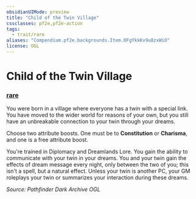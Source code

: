 ```yaml
---
obsidianUIMode: preview
title: "Child of the Twin Village"
cssclasses: pf2e,pf2e-action
tags:
  - trait/rare
aliases: "Compendium.pf2e.backgrounds.Item.0FgYkkKv9u8zxWiO"
license: OGL
---
```

# Child of the Twin Village

### [rare](rare "Rare Rarity Trait")






You were born in a village where everyone has a twin with a special link. You have moved to the wider world for reasons of your own, but you still have an unbreakable connection to your twin through your dreams.

Choose two attribute boosts. One must be to **Constitution** or **Charisma**, and one is a free attribute boost.

You're trained in Diplomacy and Dreamlands Lore. You gain the ability to communicate with your twin in your dreams. You and your twin gain the effects of dream message every night, only between the two of you; this isn't a spell, but a natural effect. Unless your twin is another PC, your GM roleplays your twin or summarizes your interaction during these dreams.

*Source: Pathfinder Dark Archive*
*OGL*